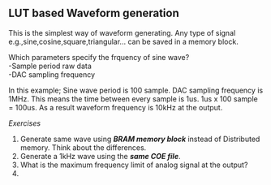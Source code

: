 ## LUT based Waveform generation
This is the simplest way of waveform generating. Any type of signal e.g.,sine,cosine,square,triangular... can be saved in a memory block.   


Which parameters specify the frquency of sine wave?  
-Sample period raw data  
-DAC sampling frequency  

In this example; Sine wave period is 100 sample. DAC sampling frequency is 1MHz. This means the time between every sample is 1us. 
1us x 100 sample = 100us. As a result waveform frequency is 10kHz at the output.   





*Exercises*
1) Generate same wave using ***BRAM memory block*** instead of Distributed memory. Think about the differences.  
2) Generate a 1kHz wave using the ***same COE file***. 
3) What is the maximum frequency limit of analog signal at the output?
4) 
